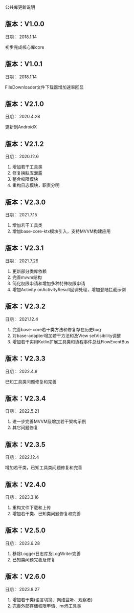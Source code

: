 公共库更新说明

## **版本：V1.0.0**

日期： 2018.1.14

初步完成核心库core

## **版本：V1.0.1**

日期： 2018.1.14

FileDownloader文件下载器增加速率回显

## **版本：V2.1.0**

日期： 2020.4.28

更新到AndroidX


## **版本：V2.1.2**

日期： 2020.12.6

1. 增加若干工具类
2. 修复换肤库泄露
3. 整合权限模块
4. 重构日志模块，职责分明

## **版本：V2.3.0**

日期： 2021.7.15

1. 增加若干工具类
2. 增加base-core-ktx模块引入，支持MVVM构建应用


## **版本：V2.3.1**

日期： 2021.7.29

1. 更新部分类库依赖
2. 完善mvvm结构
3. 简化权限申请和增加多种特殊权限申请
4. 增加Activity onActivityResult回调处理，增加登陆拦截示例

## **版本：V2.3.2**

日期： 2021.12.4

1. 完善base-core若干类方法和修复存在历史bug
2. 对base-adapter增加若干方法和及View setVisibility调整
3. 增加若干实用Kotlin扩展工具类和协程事件总线FlowEventBus


## **版本：V2.3.3**

日期： 2022.4.8

已知工具类问题修复和完善

## **版本：V2.3.4**

日期： 2022.5.21

1. 进一步完善MVVM及增加若干架构示例
2. 其它问题修复


## **版本：V2.3.5**

日期： 2022.12.4

增加若干类，已知工具类问题修复和完善


## **版本：V2.4.0**

日期： 2023.3.16

1. 重构文件下载和上传
2. 增加若干类、已知类问题修复和完善


## **版本：V2.5.0**

日期： 2023.6.28

1. 移除Logger日志库及LogWriter完善
2. 已知类问题完善及修复

## **版本：V2.6.0**

日期： 2023.8.27

1. 增加若干类(语言切换、网络监听、观察者)
2. 完善外部存储权限申请、md5工具类